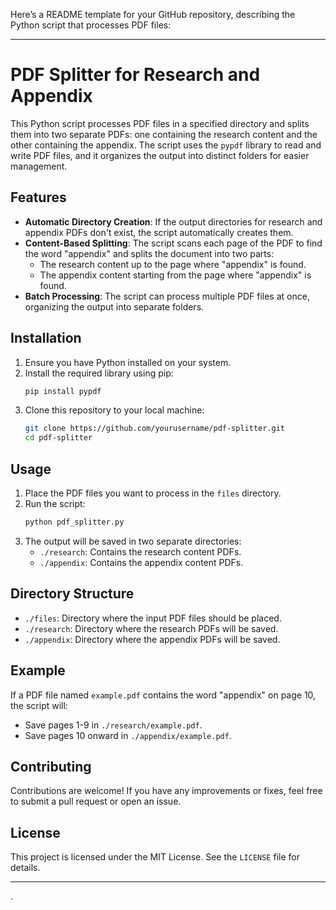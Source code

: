 Here’s a README template for your GitHub repository, describing the Python script that processes PDF files:

---

# PDF Splitter for Research and Appendix

This Python script processes PDF files in a specified directory and splits them into two separate PDFs: one containing the research content and the other containing the appendix. The script uses the `pypdf` library to read and write PDF files, and it organizes the output into distinct folders for easier management.

## Features

- **Automatic Directory Creation**: If the output directories for research and appendix PDFs don't exist, the script automatically creates them.
- **Content-Based Splitting**: The script scans each page of the PDF to find the word "appendix" and splits the document into two parts:
  - The research content up to the page where "appendix" is found.
  - The appendix content starting from the page where "appendix" is found.
- **Batch Processing**: The script can process multiple PDF files at once, organizing the output into separate folders.

## Installation

1. Ensure you have Python installed on your system.
2. Install the required library using pip:
   ```bash
   pip install pypdf
   ```
3. Clone this repository to your local machine:
   ```bash
   git clone https://github.com/yourusername/pdf-splitter.git
   cd pdf-splitter
   ```

## Usage

1. Place the PDF files you want to process in the `files` directory.
2. Run the script:
   ```bash
   python pdf_splitter.py
   ```
3. The output will be saved in two separate directories:
   - `./research`: Contains the research content PDFs.
   - `./appendix`: Contains the appendix content PDFs.

## Directory Structure

- `./files`: Directory where the input PDF files should be placed.
- `./research`: Directory where the research PDFs will be saved.
- `./appendix`: Directory where the appendix PDFs will be saved.

## Example

If a PDF file named `example.pdf` contains the word "appendix" on page 10, the script will:
- Save pages 1-9 in `./research/example.pdf`.
- Save pages 10 onward in `./appendix/example.pdf`.

## Contributing

Contributions are welcome! If you have any improvements or fixes, feel free to submit a pull request or open an issue.

## License

This project is licensed under the MIT License. See the `LICENSE` file for details.

---

.
